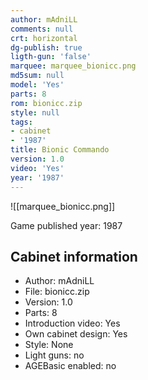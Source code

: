 ```yaml
---
author: mAdniLL
comments: null
crt: horizontal
dg-publish: true
ligth-gun: 'false'
marquee: marquee_bionicc.png
md5sum: null
model: 'Yes'
parts: 8
rom: bionicc.zip
style: null
tags:
- cabinet
- '1987'
title: Bionic Commando
version: 1.0
video: 'Yes'
year: '1987'
---
```


![[marquee_bionicc.png]]

Game published year: 1987

## Cabinet information

- Author: mAdniLL
- File: bionicc.zip
- Version: 1.0
- Parts: 8
- Introduction video: Yes
- Own cabinet design: Yes
- Style: None
- Light guns: no
- AGEBasic enabled: no

